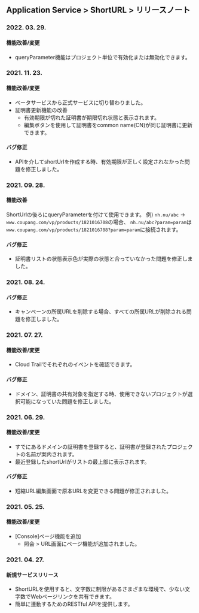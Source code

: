 ## Application Service > ShortURL > リリースノート

### 2022. 03. 29.

#### 機能改善/変更
* queryParameter機能はプロジェクト単位で有効化または無効化できます。

### 2021. 11. 23.

#### 機能改善/変更
* ベータサービスから正式サービスに切り替わりました。
* 証明書更新機能の改善
    * 有効期限が切れた証明書が期限切れ状態と表示されます。
    * 編集ボタンを使用して証明書をcommon name(CN)が同じ証明書に更新できます。

#### バグ修正
* APIを介してshortUrlを作成する時、有効期限が正しく設定されなかった問題を修正しました。

### 2021. 09. 28.

#### 機能改善
ShortUrlの後ろにqueryParameterを付けて使用できます。
例) `nh.nu/abc` -> `www.coupang.com/vp/products/1821016708`の場合、 `nh.nu/abc?param=param`は`www.coupang.com/vp/products/1821016708?param=param`に接続されます。
#### バグ修正
* 証明書リストの状態表示色が実際の状態と合っていなかった問題を修正しました。

### 2021. 08. 24.

#### バグ修正
* キャンペーンの所属URLを削除する場合、すべての所属URLが削除される問題を修正しました。

### 2021. 07. 27.

#### 機能改善/変更
* Cloud Trailでそれぞれのイベントを確認できます。

#### バグ修正
* ドメイン、証明書の共有対象を指定する時、使用できないプロジェクトが選択可能になっていた問題を修正しました。

### 2021. 06. 29.

#### 機能改善/変更
* すでにあるドメインの証明書を登録すると、証明書が登録されたプロジェクトの名前が案内されます。
* 最近登録したshortUrlがリストの最上部に表示されます。

#### バグ修正
* 短縮URL編集画面で原本URLを変更できる問題が修正されました。

### 2021. 05. 25.

#### 機能改善/変更
* [Console]ページ機能を追加
    * 照会 > URL画面にページ機能が追加されました。

### 2021. 04. 27.

#### 新規サービスリリース
* ShortURLを使用すると、文字数に制限があるさまざまな環境で、少ない文字数でWebページリンクを共有できます。
* 簡単に連動するためのRESTful APIを提供します。
